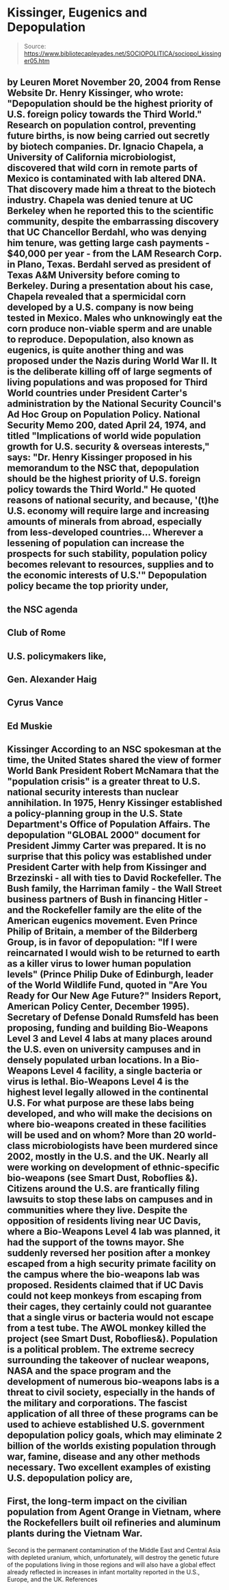 # Kissinger, Eugenics and Depopulation

> Source: https://www.bibliotecapleyades.net/SOCIOPOLITICA/sociopol_kissinger05.htm

by Leuren Moret
November 20, 2004
from
Rense
Website
Dr.
Henry
Kissinger, who wrote:
"Depopulation should be the highest priority
of U.S. foreign policy towards the Third World."
Research on population control, preventing
future births, is now being carried out secretly by biotech companies.
Dr. Ignacio Chapela, a University of
California microbiologist, discovered that wild corn in remote parts of
Mexico is contaminated with lab altered DNA. That discovery made him a
threat to the biotech industry.
Chapela was denied tenure at UC Berkeley when he reported this to the
scientific community, despite the embarrassing discovery that UC Chancellor
Berdahl, who was denying him tenure, was getting large cash payments -
$40,000 per year - from the LAM Research Corp. in Plano, Texas.
Berdahl served as president of Texas A&M University before coming to
Berkeley. During a presentation about his case, Chapela revealed that a
spermicidal corn developed by a U.S. company is now being tested in Mexico.
Males who unknowingly eat the corn produce non-viable sperm and are unable
to reproduce.
Depopulation, also known as eugenics, is quite another thing and was
proposed under the Nazis during World War II. It is the deliberate killing
off of large segments of living populations and was proposed for Third World
countries under President Carter's administration by the National Security
Council's Ad Hoc Group on Population Policy.
National Security Memo 200, dated April 24, 1974, and titled "Implications
of world wide population growth for U.S. security & overseas interests,"
says:
"Dr. Henry Kissinger proposed in his memorandum
to the NSC that, depopulation should be the highest priority
of U.S. foreign policy towards the Third World."
He quoted reasons of national security, and
because,
'(t)he U.S. economy will require large and
increasing amounts of minerals from abroad, especially from
less-developed countries... Wherever a lessening of population can
increase the prospects for such stability, population policy becomes
relevant to resources, supplies and to the economic interests of U.S.'"
Depopulation policy became the top priority
under,
-
the NSC agenda
-
Club of Rome
-
U.S. policymakers like,
-
Gen. Alexander Haig
-
Cyrus Vance
-
Ed Muskie
-
Kissinger
According to an NSC spokesman at the time, the
United States shared the view of former World Bank President Robert McNamara
that the "population crisis" is a greater threat to U.S. national security
interests than nuclear annihilation.
In 1975, Henry Kissinger established a
policy-planning group in the U.S. State Department's Office of Population
Affairs. The depopulation "GLOBAL 2000" document for President Jimmy Carter
was prepared.
It is no surprise that this policy was established under President Carter
with help from Kissinger and Brzezinski - all with ties to David
Rockefeller.
The Bush family, the Harriman family - the Wall
Street business partners of Bush in financing Hitler - and the Rockefeller
family are the elite of the American eugenics movement.
Even Prince
Philip of Britain,
a member of the
Bilderberg Group, is in favor of depopulation:
"If I were reincarnated I would wish to be
returned to earth as a killer virus to lower human population levels"
(Prince Philip Duke of Edinburgh, leader
of the World Wildlife Fund, quoted in "Are You Ready for Our New Age
Future?" Insiders Report, American Policy Center, December 1995).
Secretary of Defense Donald Rumsfeld has
been proposing, funding and building Bio-Weapons Level 3 and Level 4 labs at
many places around the U.S. even on university campuses and in densely
populated urban locations.
In a
Bio-Weapons Level 4 facility, a single
bacteria or virus is lethal. Bio-Weapons Level 4 is the highest level
legally allowed in the continental U.S.
For what purpose are these labs being developed, and who will make the
decisions on where bio-weapons created in these facilities will be used and
on whom? More than 20 world-class microbiologists have been murdered since
2002, mostly in the U.S. and the UK.
Nearly all were working on development
of ethnic-specific bio-weapons (see
Smart Dust, Roboflies &).
Citizens around the U.S. are frantically filing lawsuits to stop these labs
on campuses and in communities where they live. Despite the opposition of
residents living near UC Davis, where a Bio-Weapons Level 4 lab was planned,
it had the support of the towns mayor.
She suddenly reversed her position after a monkey escaped from a high
security primate facility on the campus where the bio-weapons lab was
proposed.
Residents claimed that if UC Davis could not
keep monkeys from escaping from their cages, they certainly could not
guarantee that a single virus or bacteria would not escape from a test tube.
The AWOL monkey killed the project (see Smart Dust, Roboflies&).
Population is a political problem. The extreme secrecy surrounding the
takeover of nuclear weapons, NASA and the space program and the development
of numerous bio-weapons labs is a threat to civil society, especially in the
hands of the military and corporations.
The fascist application of all three of these programs can be used to
achieve established U.S. government depopulation policy goals, which may
eliminate 2 billion of the worlds existing population through war, famine,
disease and any other methods necessary.
Two excellent examples of existing U.S. depopulation policy are,
-
First, the
long-term impact on the civilian population from Agent Orange in Vietnam,
where the Rockefellers built oil refineries and aluminum plants during the
Vietnam War.
-
Second is the permanent contamination of the
Middle East and Central Asia with
depleted uranium, which, unfortunately,
will destroy the genetic future of the populations living in those regions
and will also have a global effect already reflected in increases in infant
mortality reported in the U.S., Europe, and the UK.
References

